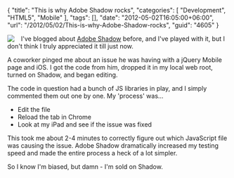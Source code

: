 {
	"title": "This is why Adobe Shadow rocks",
	"categories": [
		"Development",
		"HTML5",
		"Mobile"
	],
	"tags": [],
	"date": "2012-05-02T16:05:00+06:00",
	"url": "/2012/05/02/This-is-why-Adobe-Shadow-rocks",
	"guid": "4605"
}

<img src="http://www.raymondcamden.com/images/shadow_128x128.gif" style="float:left;margin-right: 15px;" /> I've blogged about <a href="http://labs.adobe.com/technologies/shadow/">Adobe Shadow</a> before, and I've played with it, but I don't think I truly appreciated it till just now.

A coworker pinged me about an issue he was having with a jQuery Mobile page and iOS. I got the code from him, dropped it in my local web root, turned on Shadow, and began editing.

The code in question had a bunch of JS libraries in play, and I simply commented them out one by one. My 'process' was...

<ul>
<li>Edit the file
<li>Reload the tab in Chrome
<li>Look at my iPad and see if the issue was fixed
</ul>

This took me about 2-4 minutes to correctly figure out which JavaScript file was causing the issue. Adobe Shadow dramatically increased my testing speed and made the entire process a heck of a lot simpler. 

So I know I'm biased, but damn - I'm sold on Shadow.